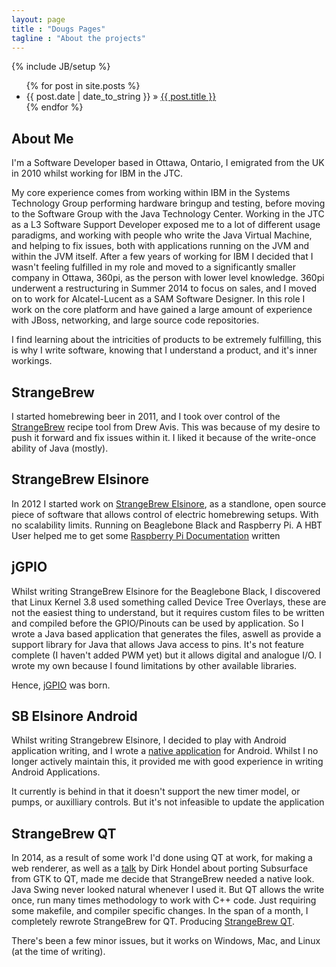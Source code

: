 ```yaml
---
layout: page
title : "Dougs Pages"
tagline : "About the projects"
---
```

{% include JB/setup %}

<ul class="posts">
  {% for post in site.posts %}
    <li><span>{{ post.date | date_to_string }}</span> &raquo; <a href="{{ BASE_PATH }}{{ post.url }}">{{ post.title }}</a></li>
  {% endfor %}
</ul>

## About Me
I'm a Software Developer based in Ottawa, Ontario, I emigrated from the UK in 2010 whilst working for IBM in the JTC. 

My core experience comes from working within IBM in the Systems Technology Group performing hardware bringup and testing, before moving to the Software Group with the Java Technology Center.
Working in the JTC as a L3 Software Support Developer exposed me to a lot of different usage paradigms, and working with people who write the Java Virtual Machine, and helping to fix issues, both with applications running on the JVM and within the JVM itself. 
After a few years of working for IBM I decided that I wasn't feeling fulfilled in my role and moved to a significantly smaller company in Ottawa, 360pi, as the person with lower level knowledge.
360pi underwent a restructuring in Summer 2014 to focus on sales, and I moved on to work for Alcatel-Lucent as a SAM Software Designer. In this role I work on the core platform and have gained a large amount of experience with JBoss, networking, and large source code repositories.

I find learning about the intricities of products to be extremely fulfilling, this is why I write software, knowing that I understand a product, and it's inner workings.

## StrangeBrew
I started homebrewing beer in 2011, and I took over control of the [StrangeBrew](http://dougedey.github.io/StrangeBrew) recipe tool from Drew Avis. This was because of my desire to push it forward and fix issues within it. I liked it because of the write-once ability of Java (mostly).

## StrangeBrew Elsinore
In 2012 I started work on [StrangeBrew Elsinore](http://dougedey.github.io/SB_Elsinore_Server/), as a standlone, open source piece of software that allows control of electric homebrewing setups. With no scalability limits. Running on Beaglebone Black and Raspberry Pi. A HBT User helped me to get some [Raspberry Pi Documentation](http://dougedey.github.io/2014/03/22/Raspberry-Pi-Basic-Setup/) written

## jGPIO
Whilst writing StrangeBrew Elsinore for the Beaglebone Black, I discovered that Linux Kernel 3.8 used something called Device Tree Overlays, these are not the easiest thing to understand, but it requires custom files to be written and compiled before the GPIO/Pinouts can be used by application. So I wrote a Java based application that generates the files, aswell as provide a support library for Java that allows Java access to pins. It's not feature complete (I haven't added PWM yet) but it allows digital and analogue I/O. I wrote my own because I found limitations by other available libraries.

Hence, [jGPIO](http://dougedey.github.io/jGPIO) was born.

## SB Elsinore Android
Whilst writing Strangebrew Elsinore, I decided to play with Android application writing, and I wrote a [native application](http://dougedey.github.io/SB_Elsinore_Android) for Android. Whilst I no longer actively maintain this, it provided me with good experience in writing Android Applications.

It currently is behind in that it doesn't support the new timer model, or pumps, or auxilliary controls. But it's not infeasible to update the application

## StrangeBrew QT

In 2014, as a result of some work I'd done using QT at work, for making a web renderer, as well as a [talk](http://mirror.linux.org.au/linux.conf.au/2014/Thursday/83-Gtk_to_Qt_-_a_strange_journey_-_Dirk_Hohndel.mp4) by Dirk Hondel about porting Subsurface from GTK to QT, made me decide that StrangeBrew needed a native look. Java Swing never looked natural whenever I used it. But QT allows the write once, run many times methodology to work with C++ code. Just requiring some makefile, and compiler specific changes. In the span of a month, I completely rewrote StrangeBrew for QT. Producing [StrangeBrew QT](http://dougedey.github.io/StrangeBrewQT/). 

There's been a few minor issues, but it works on Windows, Mac, and Linux (at the time of writing).




